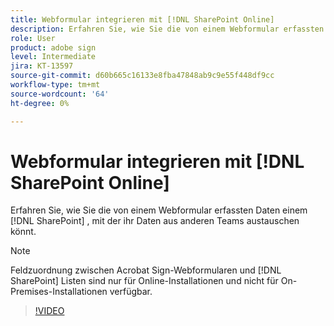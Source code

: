 ```yaml
---
title: Webformular integrieren mit [!DNL SharePoint Online]
description: Erfahren Sie, wie Sie die von einem Webformular erfassten Daten einem [!DNL SharePoint] Liste
role: User
product: adobe sign
level: Intermediate
jira: KT-13597
source-git-commit: d60b665c16133e8fba47848ab9c9e55f448df9cc
workflow-type: tm+mt
source-wordcount: '64'
ht-degree: 0%

---
```


# Webformular integrieren mit [!DNL SharePoint Online]

Erfahren Sie, wie Sie die von einem Webformular erfassten Daten einem [!DNL SharePoint] , mit der ihr Daten aus anderen Teams austauschen könnt.

>[!NOTE]
>
>Feldzuordnung zwischen Acrobat Sign-Webformularen und [!DNL SharePoint] Listen sind nur für Online-Installationen und nicht für On-Premises-Installationen verfügbar.

>[!VIDEO](https://video.tv.adobe.com/v/3421616?quality=12&learn=on&hidetitle=true)



